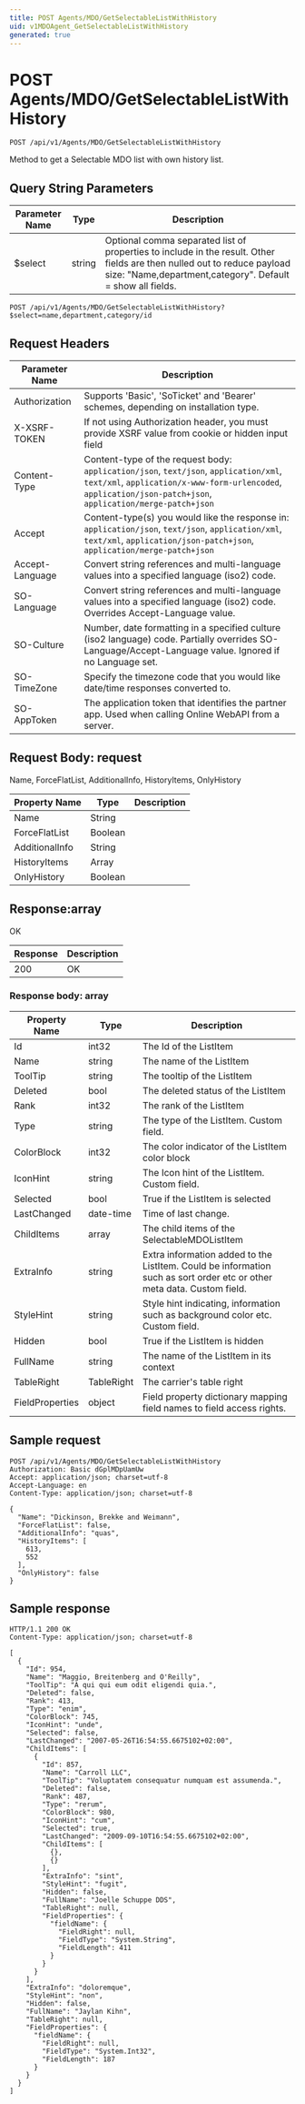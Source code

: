 ```yaml
---
title: POST Agents/MDO/GetSelectableListWithHistory
uid: v1MDOAgent_GetSelectableListWithHistory
generated: true
---
```


# POST Agents/MDO/GetSelectableListWithHistory

```http
POST /api/v1/Agents/MDO/GetSelectableListWithHistory
```

Method to get a Selectable MDO list with own history list.







## Query String Parameters

| Parameter Name | Type |  Description |
|----------------|------|--------------|
| $select | string |  Optional comma separated list of properties to include in the result. Other fields are then nulled out to reduce payload size: "Name,department,category". Default = show all fields. |

```http
POST /api/v1/Agents/MDO/GetSelectableListWithHistory?$select=name,department,category/id
```


## Request Headers

| Parameter Name | Description |
|----------------|-------------|
| Authorization  | Supports 'Basic', 'SoTicket' and 'Bearer' schemes, depending on installation type. |
| X-XSRF-TOKEN   | If not using Authorization header, you must provide XSRF value from cookie or hidden input field |
| Content-Type | Content-type of the request body: `application/json`, `text/json`, `application/xml`, `text/xml`, `application/x-www-form-urlencoded`, `application/json-patch+json`, `application/merge-patch+json` |
| Accept         | Content-type(s) you would like the response in: `application/json`, `text/json`, `application/xml`, `text/xml`, `application/json-patch+json`, `application/merge-patch+json` |
| Accept-Language | Convert string references and multi-language values into a specified language (iso2) code. |
| SO-Language | Convert string references and multi-language values into a specified language (iso2) code. Overrides Accept-Language value. |
| SO-Culture | Number, date formatting in a specified culture (iso2 language) code. Partially overrides SO-Language/Accept-Language value. Ignored if no Language set. |
| SO-TimeZone | Specify the timezone code that you would like date/time responses converted to. |
| SO-AppToken | The application token that identifies the partner app. Used when calling Online WebAPI from a server. |

## Request Body: request 

Name, ForceFlatList, AdditionalInfo, HistoryItems, OnlyHistory 

| Property Name | Type |  Description |
|----------------|------|--------------|
| Name | String |  |
| ForceFlatList | Boolean |  |
| AdditionalInfo | String |  |
| HistoryItems | Array |  |
| OnlyHistory | Boolean |  |

## Response:array

OK

| Response | Description |
|----------------|-------------|
| 200 | OK |

### Response body: array

| Property Name | Type |  Description |
|----------------|------|--------------|
| Id | int32 | The Id of the ListItem |
| Name | string | The name of the ListItem |
| ToolTip | string | The tooltip of the ListItem |
| Deleted | bool | The deleted status of the ListItem |
| Rank | int32 | The rank of the ListItem |
| Type | string | The type of the ListItem. Custom field. |
| ColorBlock | int32 | The color indicator of the ListItem color block |
| IconHint | string | The Icon hint of the ListItem. Custom field. |
| Selected | bool | True if the ListItem is selected |
| LastChanged | date-time | Time of last change. |
| ChildItems | array | The child items of the SelectableMDOListItem |
| ExtraInfo | string | Extra information added to the ListItem. Could be information such as sort order etc or other meta data. Custom field. |
| StyleHint | string | Style hint indicating, information such as background color etc. Custom field. |
| Hidden | bool | True if the ListItem is hidden |
| FullName | string | The name of the ListItem in its context |
| TableRight | TableRight | The carrier's table right |
| FieldProperties | object | Field property dictionary mapping field names to field access rights. |

## Sample request

```http!
POST /api/v1/Agents/MDO/GetSelectableListWithHistory
Authorization: Basic dGplMDpUamUw
Accept: application/json; charset=utf-8
Accept-Language: en
Content-Type: application/json; charset=utf-8

{
  "Name": "Dickinson, Brekke and Weimann",
  "ForceFlatList": false,
  "AdditionalInfo": "quas",
  "HistoryItems": [
    613,
    552
  ],
  "OnlyHistory": false
}
```

## Sample response

```http_
HTTP/1.1 200 OK
Content-Type: application/json; charset=utf-8

[
  {
    "Id": 954,
    "Name": "Maggio, Breitenberg and O'Reilly",
    "ToolTip": "A qui qui eum odit eligendi quia.",
    "Deleted": false,
    "Rank": 413,
    "Type": "enim",
    "ColorBlock": 745,
    "IconHint": "unde",
    "Selected": false,
    "LastChanged": "2007-05-26T16:54:55.6675102+02:00",
    "ChildItems": [
      {
        "Id": 857,
        "Name": "Carroll LLC",
        "ToolTip": "Voluptatem consequatur numquam est assumenda.",
        "Deleted": false,
        "Rank": 487,
        "Type": "rerum",
        "ColorBlock": 980,
        "IconHint": "cum",
        "Selected": true,
        "LastChanged": "2009-09-10T16:54:55.6675102+02:00",
        "ChildItems": [
          {},
          {}
        ],
        "ExtraInfo": "sint",
        "StyleHint": "fugit",
        "Hidden": false,
        "FullName": "Joelle Schuppe DDS",
        "TableRight": null,
        "FieldProperties": {
          "fieldName": {
            "FieldRight": null,
            "FieldType": "System.String",
            "FieldLength": 411
          }
        }
      }
    ],
    "ExtraInfo": "doloremque",
    "StyleHint": "non",
    "Hidden": false,
    "FullName": "Jaylan Kihn",
    "TableRight": null,
    "FieldProperties": {
      "fieldName": {
        "FieldRight": null,
        "FieldType": "System.Int32",
        "FieldLength": 187
      }
    }
  }
]
```